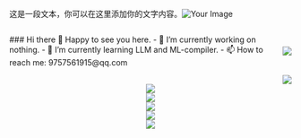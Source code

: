 <html lang="en">
<head>
<meta charset="UTF-8">
<meta name="viewport" content="width=device-width, initial-scale=1.0">
<title>Text and Image Layout</title>
<style>
  .container {
    display: flex;
    align-items: center; /* 垂直居中 */
  }

  .text {
    flex: 1; /* 自动扩展，占据剩余空间 */
    margin-right: 20px; /* 文本与图片之间的间距 */
  }

  .image {
    flex-shrink: 0; /* 不被压缩 */
  }
</style>
</head>
<body>

<div class="container">
  <div class="text">
    <p>这是一段文本，你可以在这里添加你的文字内容。</p>
  </div>
  <div class="image">
    <img src="your-image-url.jpg" alt="Your Image">
  </div>
</div>



<div style="display: flex; align-items: center;">
  <div style="display: inline-block;">
    <p>### Hi there 👋
    Happy to see you here.
    - 🔭 I’m currently working on nothing.
    - 🌱 I’m currently learning LLM and ML-compiler.
    - 📫 How to reach me: 9757561915@qq.com</p>
  </div>
  <div>
    <img src="https://github-readme-stats.vercel.app/api?username=wplf&show_icons=true&theme=tokyonight" />
  </div>
</div>






<div align="right"> <img src="https://github-readme-stats.vercel.app/api?username=wplf&show_icons=true&theme=tokyonight" /> </div>
<div align="center"> <img src="https://github-readme-stats.vercel.app/api/top-langs/?username=wplf" /> </div>
<div align="center"> <img src="https://github-readme-streak-stats.herokuapp.com/?user=wplf" /> </div>
<div align="center"> <img src="https://github-readme-activity-graph.vercel.app/graph?username=wplf&theme=xcode" /> </div>
<div align="center"> <img src="https://visitor-badge.glitch.me/badge?page_id=wplf" /> </div>
<div align="center"> <img src="https://profile-counter.glitch.me/wplf/count.svg" /> </div>

<!--
**wplf/wplf** is a ✨ _special_ ✨ repository because its `README.md` (this file) appears on your GitHub profile.
Here are some ideas to get you started:
-->
